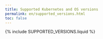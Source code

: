 ```yaml
---
title: Supported Kubernetes and OS versions
permalink: en/supported_versions.html
toc: false
---
```


{% include SUPPORTED_VERSIONS.liquid %}
